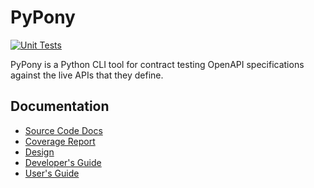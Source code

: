# PyPony

[![Unit Tests](https://github.com/Bandwidth/pypony/actions/workflows/ci.yml/badge.svg)](https://github.com/Bandwidth/pypony/actions/workflows/ci.yml)

PyPony is a Python CLI tool for contract testing OpenAPI specifications against the live APIs that they define.  

## Documentation

- [Source Code Docs](https://fuzzy-journey-0f130eaf.pages.github.io/)
- [Coverage Report](https://fuzzy-journey-0f130eaf.pages.github.io/coverage/)
- [Design](https://fuzzy-journey-0f130eaf.pages.github.io/design/)
- [Developer's Guide](https://fuzzy-journey-0f130eaf.pages.github.io/guides/developers/)
- [User's Guide](https://fuzzy-journey-0f130eaf.pages.github.io/guides/users/)
